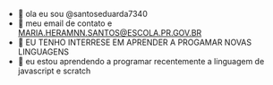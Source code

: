 - 👋 ola eu sou @santoseduarda7340
- 👀  meu email de contato e MARIA.HERAMNN.SANTOS@ESCOLA.PR.GOV.BR
- 🌱 EU TENHO INTERRESE EM APRENDER A PROGAMAR NOVAS LINGUAGENS 
- 💞️ eu estou aprendendo a programar recentemente a linguagem de javascript e scratch

